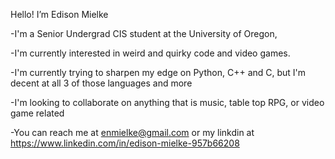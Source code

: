Hello! I’m Edison Mielke

-I'm a Senior Undergrad CIS student at the University of Oregon, 

-I'm currently interested in weird and quirky code and video games. 

-I'm currently trying to sharpen my edge on Python, C++ and C, but I'm decent at all 3 of those languages and more

-I'm looking to collaborate on anything that is music, table top RPG, or video game related

-You can reach me at enmielke@gmail.com or my linkdin at https://www.linkedin.com/in/edison-mielke-957b66208

<!---
EdisonMielke/EdisonMielke is a ✨ special ✨ repository because its `README.md` (this file) appears on your GitHub profile.
You can click the Preview link to take a look at your changes.
--->
